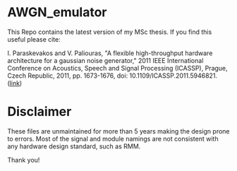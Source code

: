 # AWGN_emulator
This Repo contains the latest version of my MSc thesis. If you find this useful please cite:

I. Paraskevakos and V. Paliouras, "A flexible high-throughput hardware architecture for a gaussian noise generator," 2011 IEEE International Conference on Acoustics, Speech and Signal Processing (ICASSP), Prague, Czech Republic, 2011, pp. 1673-1676, doi: 10.1109/ICASSP.2011.5946821. ([link](https://ieeexplore.ieee.org/abstract/document/5946821))


# Disclaimer
These files are unmaintained for more than 5 years making the design prone to errors. Most of the signal and module namings are not consistent with any hardware design standard, such as RMM.

Thank you!
